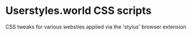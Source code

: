 # Userstyles.world CSS scripts
CSS tweaks for various websties applied via the 'stylus' browser extension
